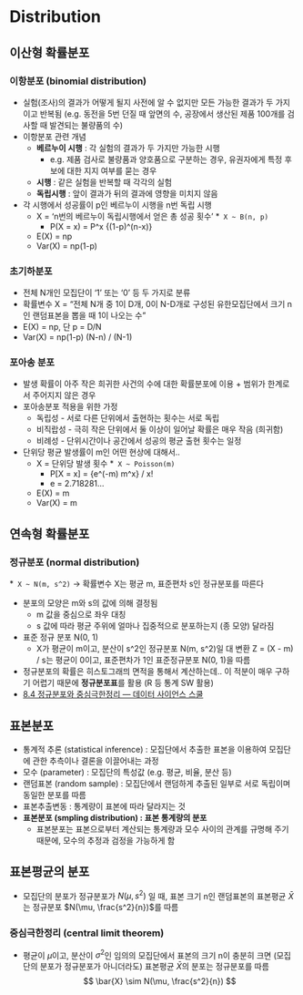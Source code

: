 # Distribution
## 이산형 확률분포
### 이항분포 (binomial distribution)
* 실험(조사)의 결과가 어떻게 될지 사전에 알 수 없지만 모든 가능한 결과가 두 가지이고 반복됨 (e.g. 동전을 5번 던질 때 앞면의 수, 공장에서 생산된 제품 100개를 검사할 때 발견되는 불량품의 수)
* 이항분포 관련 개념
	* **베르누이 시행** : 각 실험의 결과가 두 가지만 가능한 시행
		* e.g. 제품 검사로 불량품과 양호품으로 구분하는 경우, 유권자에게 특정 후보에 대한 지지 여부를 묻는 경우
	* **시행** : 같은 실험을 반복할 때 각각의 실험
	* **독립시행** : 앞이 결과가 뒤의 결과에 영향을 미치지 않음
* 각 시행에서 성공률이 p인 베르누이 시행을 n번 독립 시행
	* X = ‘n번의 베르누이 독립시행에서 얻은 총 성공 횟수’
	*` X ~ B(n, p)`
		* P(X = x) = P^x {(1-p)^(n-x)}
	* E(X) = np
	* Var(X) = np(1-p)
### 초기하분포
* 전체 N개인 모집단이 ‘1’ 또는 ‘0’ 등 두 가지로 분류
* 확률변수 X = “전체 N개 중 1이 D개, 0이 N-D개로 구성된 유한모집단에서 크기 n인 랜덤표본을 뽑을 때 1이 나오는 수”
* E(X) = np, 단 p = D/N
* Var(X) = np(1-p) (N-n) / (N-1)
### 포아송 분포
* 발생 확률이 아주 작은 희귀한 사건의 수에 대한 확률분포에 이용 + 범위가 한계로서 주어지지 않은 경우
* 포아송분포 적용을 위한 가정
	* 독립성 - 서로 다른 단위에서 출현하는 횟수는 서로 독립
	* 비직랍성 - 극히 작은 단위에서 둘 이상이 일어날 확률은 매우 작음 (희귀함)
	* 비례성 - 단위시간이나 공간에서 성공의 평균 출현 횟수는 일정
* 단위당 평균 발생률이 m인 어떤 현상에 대해서..
	* X = 단위당 발생 횟수
	*` X ~ Poisson(m)`
		* P[X = x] = {e^(-m)  m^x} / x!
		* e = 2.718281…
	* E(X) = m
	* Var(X) = m

## 연속형 확률분포
### 정규분포 (normal distribution)
*` X ~ N(m, s^2)` → 확률변수 X는 평균 m, 표준편차 s인 정규분포를 따른다
* 분포의 모양은 m와 s의 값에 의해 결정됨
	* m 값을 중심으로 좌우 대칭
	* s 값에 따라 평균 주위에 얼마나 집중적으로 분포하는지 (종 모양) 달라짐
* 표준 정규 분포 N(0, 1)
	* X가 평균이 m이고, 분산이 s^2인 정규분포 N(m, s^2)일 대 변환 Z = (X - m) / s는 평균이 0이고, 표준편차가 1인 표준정규분포 N(0, 1)을 따름
* 정규분포의 확률은 히스토그래믜 면적을 통해서 계산하는데.. 이 적분이 매우 구하기 어렵기 때문에 **정규분포표**를 활용 (R 등 통계 SW 활용)
* [8.4 정규분포와 중심극한정리 — 데이터 사이언스 스쿨](https://datascienceschool.net/02%20mathematics/08.04%20%EC%A0%95%EA%B7%9C%EB%B6%84%ED%8F%AC%EC%99%80%20%EC%A4%91%EC%8B%AC%EA%B7%B9%ED%95%9C%EC%A0%95%EB%A6%AC.html)

## 표본분포
* 통계적 추론 (statistical inference) : 모집단에서 추출한 표본을 이용하여 모집단에 관한 추측이나 결론을 이끌어내는 과정
* 모수 (parameter) : 모집단의 특성값 (e.g. 평균, 비율, 분산 등)
* 랜덤표본 (random sample) : 모집단에서 랜덤하게 추출된 일부로 서로 독립이며 동일한 분포를 따름
* 표본추출변동 : 통계량이 표본에 따라 달라지는 것
* **표본분포 (smpling distribution) : 표본 통계량의 분포**
	* 표본분포는 표본으로부터 계산되는 통계량과 모수 사이의 관계를 규명해 주기 때문에, 모수의 추정과 검정을 가능하게 함
## 표본평균의 분포
* 모집단의 분포가 정규분포가 $N(\mu, s^2)$ 일 때, 표본 크기 n인 랜덤표본의 표본평균 $\bar{X}$는 정규분포 $N(\mu, \frac{s^2}{n})$를 따름
### 중심극한정리 (central limit theorem)
* 평균이 $\mu$이고, 분산이 $\sigma^2$인 임의의 모집단에서 표본의 크기 n이 충분히 크면 (모집단의 분포가 정규분포가 아니더라도) 표본평균 $\bar{X}$의 분포는 정규분포를 따름
$$ \bar{X} \sim N(\mu, \frac{s^2}{n}) $$
